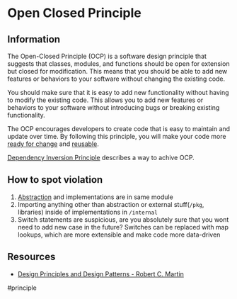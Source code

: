 # Open Closed Principle

## Information

The Open-Closed Principle (OCP) is a software design principle that suggests that classes, modules, and functions should be open for extension but closed for modification. This means that you should be able to add new features or behaviors to your software without changing the existing code.

You should make sure that it is easy to add new functionality without having to modify the existing code. This allows you to add new features or behaviors to your software without introducing bugs or breaking existing functionality.

The OCP encourages developers to create code that is easy to maintain and update over time. By following this principle, you will make your code more [ready for change](https://github.com/vimcki/design-principles/blob/master/Ready%20for%20Change.md) and [reusable](https://github.com/vimcki/design-principles/blob/master/Reusability.md). 

[Dependency Inversion Principle](https://github.com/vimcki/design-principles/blob/master/Dependency%20Inversion%20Principle.md) describes a way to achive OCP.

## How to spot violation

1. [Abstraction](https://github.com/vimcki/design-principles/blob/master/Abstraction.md) and implementations are in same module
1. Importing anything other than abstraction or external stuff(`/pkg`, libraries) inside of implementations in `/internal`
1. Switch statements are suspicious, are you absolutely sure that you wont need to add new case in the future? Switches can be replaced with map lookups, which are more extensible and make code more data-driven

## Resources

- [Design Principles and Design Patterns - Robert C. Martin](http://staff.cs.utu.fi/~jounsmed/doos_06/material/DesignPrinciplesAndPatterns.pdf)

#principle

